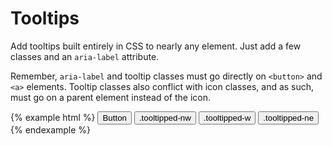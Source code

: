 # Tooltips

Add tooltips built entirely in CSS to nearly any element. Just add a few classes and an `aria-label` attribute.

Remember, `aria-label` and tooltip classes must go directly on `<button>` and `<a>` elements. Tooltip classes also conflict with icon classes, and as such, must go on a parent element instead of the icon.

{% example html %}
<button class="btn btn-default tooltipped tooltipped-o" aria-label="Bottom, right (default)" type="button">Button</button>
<button class="btn btn-default tooltipped tooltipped-nw tooltipped-o" aria-label="Top, left" type="button">.tooltipped-nw</button>
<button class="btn btn-default tooltipped tooltipped-w tooltipped-o" aria-label="Bottom, left" type="button">.tooltipped-w</button>
<button class="btn btn-default tooltipped tooltipped-ne tooltipped-o" aria-label="Top, right" type="button">.tooltipped-ne</button>
{% endexample %}

